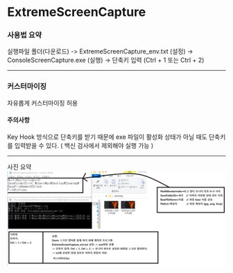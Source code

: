 # ExtremeScreenCapture


### 사용법 요약
실행파일 폴더(다운로드) -> ExtremeScreenCapture_env.txt (설정) -> ConsoleScreenCapture.exe (실행) -> 단축키 입력 (Ctrl + 1 또는 Ctrl + 2)

***

### 커스터마이징
자유롭게 커스터마이징 허용

#### 주의사항
Key Hook 방식으로 단축키를 받기 때문에
exe 파일이 활성화 상태가 아닐 때도 단축키를 입력받을 수 있다.
( 백신 검사에서 제외해야 실행 가능 )

***
사진 요약
![캡처](/ExtremeScreenCapture_info.PNG)

